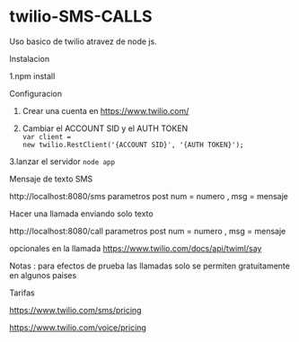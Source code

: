 # twilio-SMS-CALLS
Uso basico de twilio atravez de node js.

Instalacion 

1.npm install

Configuracion

1. Crear una cuenta en https://www.twilio.com/

2. Cambiar el ACCOUNT SID y el AUTH TOKEN <br> <code>var client = new twilio.RestClient('{ACCOUNT SID}', '{AUTH TOKEN}');</code>

3.lanzar el servidor <code>node app</code>

Mensaje de texto SMS

http://localhost:8080/sms
parametros post num = numero , msg = mensaje

Hacer una llamada enviando solo texto

http://localhost:8080/call
parametros post num = numero , msg = mensaje

opcionales en la llamada 
https://www.twilio.com/docs/api/twiml/say

Notas : para efectos de prueba las llamadas solo se permiten gratuitamente en algunos paises

Tarifas

https://www.twilio.com/sms/pricing

https://www.twilio.com/voice/pricing
